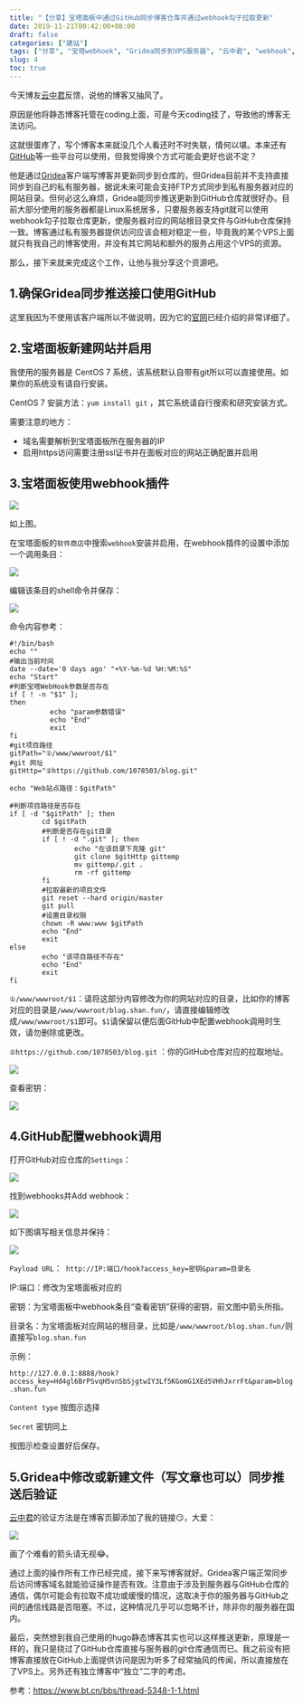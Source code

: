 ```yaml
---
title: "【分享】宝塔面板中通过GitHub同步博客仓库并通过webhook勾子拉取更新"
date: 2019-11-21T00:42:00+08:00
draft: false
categories: ["建站"]
tags: ["分享", "宝塔webhook", "Gridea同步到VPS服务器", "云中君", "webhook", "github", "Gridea"]
slug: 4
toc: true
---
```


今天博友[云中君](https://blog.shanbu.fun/)反馈，说他的博客又抽风了。

原因是他将静态博客托管在coding上面，可是今天coding挂了，导致他的博客无法访问。

这就很蛋疼了，写个博客本来就没几个人看还时不时失联，情何以堪。本来还有[GitHub](https://github.com/)等一些平台可以使用，但我觉得换个方式可能会更好也说不定？

他是通过[Gridea](https://gridea.dev/)客户端写博客并更新同步到仓库的，但Gridea目前并不支持直接同步到自己的私有服务器，据说未来可能会支持FTP方式同步到私有服务器对应的网站目录。但何必这么麻烦，Gridea能同步推送更新到GitHub仓库就很好办。目前大部分使用的服务器都是Linux系统居多，只要服务器支持git就可以使用webhook勾子拉取仓库更新，使服务器对应的网站根目录文件与GitHub仓库保持一致。博客通过私有服务器提供访问应该会相对稳定一些，毕竟我的某个VPS上面就只有我自己的博客使用，并没有其它网站和额外的服务占用这个VPS的资源。

那么，接下来就来完成这个工作，让他与我分享这个资源吧。

## 1.确保Gridea同步推送接口使用GitHub

这里我因为不使用该客户端所以不做说明，因为它的[官网](https://gridea.dev/)已经介绍的非常详细了。

## 2.宝塔面板新建网站并启用

我使用的服务器是 CentOS 7 系统，该系统默认自带有git所以可以直接使用。如果你的系统没有请自行安装。

CentOS 7 安装方法：`yum install git` ，其它系统请自行搜索和研究安装方式。

需要注意的地方：

- 域名需要解析到宝塔面板所在服务器的IP
- 启用https访问需要注册ssl证书并在面板对应的网站正确配置并启用

## 3.宝塔面板使用webhook插件

![](https://img.dtz9.com/imgs/2019/11/c3fe9bfa4196d113.png)

如上图。

在宝塔面板的`软件商店`中搜索`webhook`安装并启用，在webhook插件的设置中添加一个调用条目：

![](https://img.dtz9.com/imgs/2019/11/12fecd83901de133.png)

编辑该条目的shell命令并保存：

![](https://img.dtz9.com/imgs/2019/11/fd3c9d3f1af3ef16.png)

命令内容参考：

```shell
#!/bin/bash
echo ""
#输出当前时间
date --date='0 days ago' "+%Y-%m-%d %H:%M:%S"
echo "Start"
#判断宝塔WebHook参数是否存在
if [ ! -n "$1" ];
then
          echo "param参数错误"
          echo "End"
          exit
fi
#git项目路径
gitPath="①/www/wwwroot/$1"
#git 网址
gitHttp="②https://github.com/1078503/blog.git"

echo "Web站点路径：$gitPath"

#判断项目路径是否存在
if [ -d "$gitPath" ]; then
        cd $gitPath
        #判断是否存在git目录
        if [ ! -d ".git" ]; then
                echo "在该目录下克隆 git"
                git clone $gitHttp gittemp
                mv gittemp/.git .
                rm -rf gittemp
        fi
        #拉取最新的项目文件
        git reset --hard origin/master
        git pull
        #设置目录权限
        chown -R www:www $gitPath
        echo "End"
        exit
else
        echo "该项目路径不存在"
        echo "End"
        exit
fi
```

`①/www/wwwroot/$1`：请将这部分内容修改为你的网站对应的目录，比如你的博客对应的目录是`/www/wwwroot/blog.shan.fun/`，请直接编辑修改成`/www/wwwroot/$1`即可。`$1`请保留以便后面GitHub中配置webhook调用时生效，请勿删除或更改。

`②https://github.com/1078503/blog.git` ：你的GitHub仓库对应的拉取地址。

![](https://img.dtz9.com/imgs/2019/11/fdb87be7a455883c.png)

查看密钥：

![](https://img.dtz9.com/imgs/2019/11/faf73f831b0ce66e.png)

## 4.GitHub配置webhook调用

打开GitHub对应仓库的`Settings`：

![](https://img.dtz9.com/imgs/2019/11/ef2f6ddf8ec3c79a.png)

找到webhooks并Add webhook：

![](https://img.dtz9.com/imgs/2019/11/de16c8f206705c3d.png)

如下图填写相关信息并保持：

![](https://img.dtz9.com/imgs/2019/11/decba050e45dffa7.png)

`Payload URL`：` http://IP:端口/hook?access_key=密钥&param=目录名`

IP:端口：修改为宝塔面板对应的

密钥：为宝塔面板中webhook条目“查看密钥”获得的密钥，前文图中箭头所指。

目录名：为宝塔面板对应网站的根目录，比如是`/www/wwwroot/blog.shan.fun/`则直接写`blog.shan.fun`

示例：

`http://127.0.0.1:8888/hook?access_key=Hd4gl6BrPSvqH5vnSbSjgtwIY3Lf5KGomG1XEd5VHhJxrrFt&param=blog.shan.fun`

`Content type` 按图示选择

`Secret` 密钥同上

按图示检查设置好后保存。

## 5.Gridea中修改或新建文件（写文章也可以）同步推送后验证

[云中君](https://blog.shanbu.fun/)的验证方法是在博客页脚添加了我的链接😏，大爱：

![](https://img.dtz9.com/imgs/2019/11/37ad8cf5521924b0.png)

画了个难看的箭头请无视😂。

通过上面的操作所有工作已经完成，接下来写博客就好。Gridea客户端正常同步后访问博客域名就能验证操作是否有效。注意由于涉及到服务器与GitHub仓库的通信，偶尔可能会有拉取不成功或缓慢的情况，这取决于你的服务器与GitHub之间的通信线路是否阻塞。不过，这种情况几乎可以忽略不计，除非你的服务器在国内。

最后，突然想到我自己使用的hugo静态博客其实也可以这样推送更新，原理是一样的，我只是绕过了GitHub仓库直接与服务器的git仓库通信而已。我之前没有把博客直接放在GitHub上面提供访问是因为听多了经常抽风的传闻，所以直接放在了VPS上。另外还有独立博客中“独立”二字的考虑。

参考：https://www.bt.cn/bbs/thread-5348-1-1.html